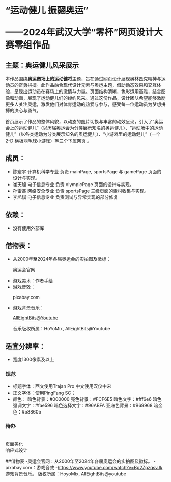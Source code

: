 # “运动健儿 振翮奥运”   <p>    ——2024年武汉大学“零杯”网页设计大赛零组作品</p>

## 主题：奥运健儿风采展示

本作品围绕**奥运赛场上的运动健将**主题，旨在通过网页设计展现奥林匹克精神与运动员的奋勇拼搏。此作品融合现代设计元素与奥运主题，借助动态效果和交互体验，呈现出运动员在赛场上的激情与力量。页面结构清晰，色彩运用高雅，结合图像和动画，展现了运动健儿们的绰约风采。通过这份作品，设计团队希望能够激励更多人关注奥运，激发他们对体育运动的热爱与参与，感受每一位运动员为梦想拼搏的决心与勇气。

首页展示了作品的整体风貌，以动态的图片切换与丰富的动效呈现，引入了“奥运会上的运动健儿”（以历届奥运会为分类展示知名的奥运健儿）、“运动场中的运动健儿”（以各类运动为分类展示知名的奥运健儿）、“小游戏里的运动健儿”（一个 2-D 横板羽毛球小游戏）等三个下属网页 。

## 成员：

- 陈宏宇 计算机科学专业 负责 mainPage, sportsPage 与 gamePage 页面的设计与实现。
- 崔天旭 电子信息专业 负责 olympicPage 页面的设计与实现。
- 孙雷鑫 网络安全专业 负责 sportsPage 三级页面的素材收集与实现。
- 李旭祺 电子信息专业 负责测试与异常实现的部分修复

## 依赖：

- 没有使用外部库

## 借物表：

- 从2000年至2024年各届奥运会的实拍图及徽标：<p>    奥运会官网</p>
- 游戏美术：作者手绘
- 游戏音效：<br><p>    pixabay.com</p>
- 游戏背景音乐：<br><p>    [AllEightBits@Youtube](https://www.youtube.com/watch?v=Bp2ZpzqsvJk)</p><p>    音乐版权所属：HoYoMix, AllEightBits@Youtube</p>

## 适宜分辨率：

- 宽度1300像素及以上
### 规范
- 标题字体：西文使用Trajan Pro 中文使用汉仪中宋
- 正文字体：使用PingFang SC；
- 颜色：
    暗色背景：#000000
    亮色背景：#FCF6E5
    暗色文字：#fff6e6
    暗色强调文字：#fae596
    暗色选择文字：#96ABFA
    亚麻色背景：#B69968
    暗金色：#b8860b


### 待办
<br>页面美化
<br>响应式设计

##借物表
-奥运会官网：从2000年至2024年各届奥运会的实拍图及徽标。
-pixabay.com：游戏音效
-https://www.youtube.com/watch?v=Bp2ZpzqsvJk
    游戏背景音乐。
    版权所属：HoyoMix, AllEightBits@youtube
    
